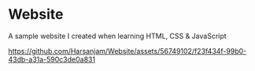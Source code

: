 # Website
A sample website I created when learning HTML, CSS &amp; JavaScript


https://github.com/Harsanjam/Website/assets/56749102/f23f434f-99b0-43db-a31a-590c3de0a831

